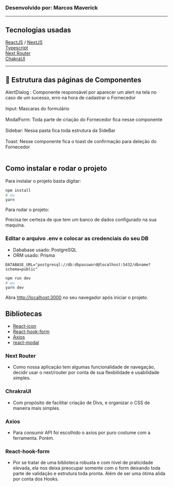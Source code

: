 ### Desenvolvido por: Marcos Maverick


---

## Tecnologias usadas
[ReactJS](https://pt-br.reactjs.org/) / 
[NextJS](https://nextjs.org/)<br>
[Typescript](https://www.typescriptlang.org/)<br>
[Next Router](https://nextjs.org/docs/api-reference/next/router#userouter)<br>
[ChakraUI](https://chakra-ui.com/)<br>


---

## 📁 Estrutura das páginas de Componentes


 AlertDialog : Componente responsável por aparecer um alert na tela no caso de um sucesso, erro na hora de cadastrar o Fornecedor <br><br>
 Input: Mascaras do formulário <br><br>
 ModalForm: Toda parte de criação do Fornecedor fica nesse componente<br><br>
 Sidebar: Nessa pasta fica toda estrutura da SideBar<br><br>
 Toast: Nesse componente fica o toast de confirmação para deleção do Fornecedor<br><br>


## Como instalar e rodar o projeto

Para instalar o projeto basta digitar:
```bash
npm install
# ou
yarn
```
Para rodar o projeto: 

Precisa ter certeza de que tem um banco de dados configurado na sua maquina.

### Editar o arquivo .env e colocar as credenciais do seu DB
- Dababase usado: PostgreSQL
- ORM usado: Prisma
```
DATABASE_URL="postgresql://db:dbpassword@localhost:5432/dbname?schema=public"
```

```bash
npm run dev
# ou
yarn dev
```

Abra [http://localhost:3000](http://localhost:3000) no seu navegador após iniciar o projeto.


## Bibliotecas

- [React-icon](https://react-icons.github.io/react-icons/) 
- [React-hook-form](https://react-hook-form.com/)
- [Axios](https://www.npmjs.com/package/axios)
- [react-modal](https://www.npmjs.com/package/react-modal)



### Next Router
 - Como nossa aplicação tem algumas funcionalidade de navegação, decidir usar o next/router por conta de sua flexbilidade e usabilidade simples.
### ChrakraUI
- Com propósito de facilitar criação de Divs, e organizar o CSS de maneira mais simples.
### Axios
- Para consumir API foi escolhido o axios por puro costume com a ferramenta. Porém.
### React-hook-form
- Por se tratar de uma biblioteca robusta e com nivel de praticidade elevada, ela nos deixa preocupar somente com o form deixando toda parte de validação e estrutura toda pronta. Além de ser uma ótima alida por conta dos Hooks.